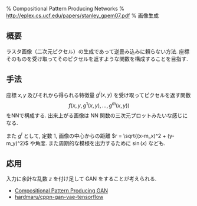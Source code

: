 % Compositional Pattern Producing Networks
% http://eplex.cs.ucf.edu/papers/stanley_gpem07.pdf
% 画像生成

## 概要

ラスタ画像（二次元ピクセル）の生成であって逆畳み込みに頼らない方法.
座標そのものを受け取ってそのピクセルを返すような関数を構成することを目指す.

## 手法

座標 $x,y$ 及びそれから得られる特徴量 $g^i(x,y)$ を受け取ってピクセルを返す関数
$$f(x, y, g^1(x, y), \ldots, g^m(x, y))$$
をNNで構成する.
出来上がる画像は NN 関数の三次元プロットみたいな感じになる.

また $g^i$ として, 定数 $1$, 画像の中心からの距離 $r = \sqrt{(x-m_x)^2 + (y-m_y)^2}$ や角度.
また周期的な模様を出力するために $\sin(x)$ なども.

## 応用

入力に余計な乱数 $z$ を付け足して GAN をすることが考えられる.

- [Compositional Pattern Producing GAN](https://nips2017creativity.github.io/doc/CPPNGAN.pdf)
- [hardmaru/cppn-gan-vae-tensorflow](https://github.com/hardmaru/cppn-gan-vae-tensorflow)
